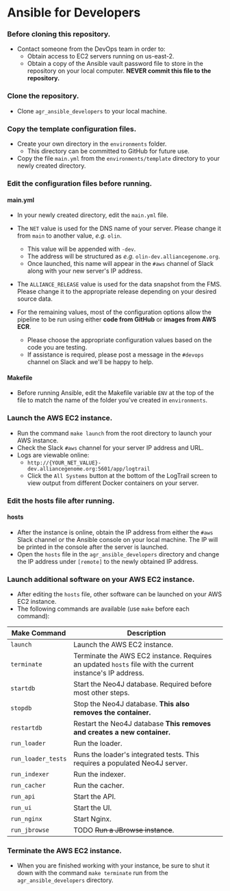 # Ansible for Developers

### Before cloning this repository.
- Contact someone from the DevOps team in order to:
    - Obtain access to EC2 servers running on us-east-2.
    - Obtain a copy of the Ansible vault password file to store in the repository on your local computer. **NEVER commit this file to the repository.**
    
### Clone the repository.
- Clone `agr_ansible_developers` to your local machine.

### Copy the template configuration files.
- Create your own directory in the `environments` folder. 
    - This directory can be committed to GitHub for future use.
- Copy the file `main.yml` from the `environments/template` directory to your newly created directory.

### Edit the configuration files before running.
#### main.yml
- In your newly created directory, edit the `main.yml` file.
- The `NET` value is used for the DNS name of your server. Please change it from `main` to another value, _e.g._ `olin`.
    - This value will be appended with `-dev`. 
    - The address will be structured as _e.g._ `olin-dev.alliancegenome.org`.
    - Once launched, this name will appear in the `#aws` channel of Slack along with your new server's IP address.
    
- The `ALLIANCE_RELEASE` value is used for the data snapshot from the FMS. Please change it to the appropriate release depending on your desired source data.

- For the remaining values, most of the configuration options allow the pipeline to be run using either **code from GitHub** or **images from AWS ECR**.
    - Please choose the appropriate configuration values based on the code you are testing.
    - If assistance is required, please post a message in the `#devops` channel on Slack and we'll be happy to help.
#### Makefile
- Before running Ansible, edit the Makefile variable `ENV` at the top of the file to match the name of the folder you've created in `environments`.

### Launch the AWS EC2 instance.
- Run the command `make launch` from the root directory to launch your AWS instance.
- Check the Slack `#aws` channel for your server IP address and URL.
- Logs are viewable online: 
    - `http://{YOUR_NET_VALUE}-dev.alliancegenome.org:5601/app/logtrail`
    - Click the `All Systems` button at the bottom of the LogTrail screen to view output from different Docker containers on your server.

### Edit the hosts file after running.
#### hosts
- After the instance is online, obtain the IP address from either the `#aws` Slack channel or the Ansible console on your local machine. The IP will be printed in the console after the server is launched.
- Open the `hosts` file in the `agr_ansible_developers` directory and change the IP address under `[remote]` to the newly obtained IP address.

### Launch additional software on your AWS EC2 instance.
- After editing the `hosts` file, other software can be launched on your AWS EC2 instance.
- The following commands are available (use `make` before each command):

| Make Command | Description |
|---|---|
|`launch`| Launch the AWS EC2 instance.|
|`terminate`| Terminate the AWS EC2 instance. Requires an updated `hosts` file with the current instance's IP address.|
|`startdb`| Start the Neo4J database. Required before most other steps.|
|`stopdb`| Stop the Neo4J database. **This also removes the container.**|
|`restartdb` | Restart the Neo4J database **This removes and creates a new container.**|
|`run_loader`| Run the loader.|
|`run_loader_tests`| Runs the loader's integrated tests. This requires a populated Neo4J server.|
|`run_indexer`| Run the indexer.|
|`run_cacher`| Run the cacher.|
|`run_api`| Start the API.|
|`run_ui`| Start the UI.|
|`run_nginx`| Start Nginx.|
|`run_jbrowse`| TODO ~~Run a JBrowse instance~~.|

### Terminate the AWS EC2 instance.
- When you are finished working with your instance, be sure to shut it down with the command `make terminate` run from the `agr_ansible_developers` directory.